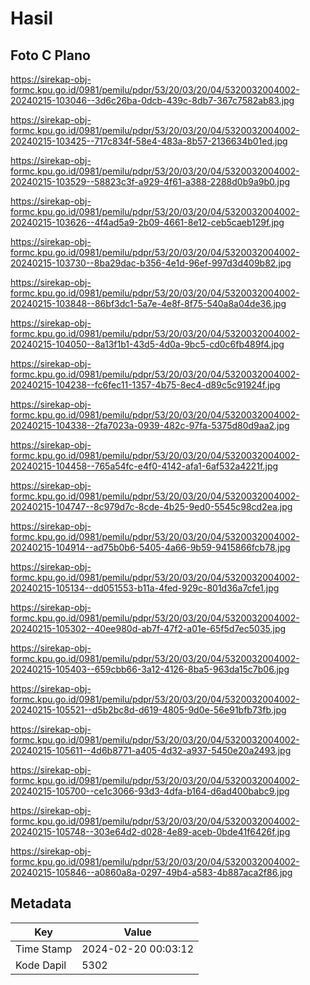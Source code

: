 # Hasil

## Foto C Plano

https://sirekap-obj-formc.kpu.go.id/0981/pemilu/pdpr/53/20/03/20/04/5320032004002-20240215-103046--3d6c26ba-0dcb-439c-8db7-367c7582ab83.jpg

https://sirekap-obj-formc.kpu.go.id/0981/pemilu/pdpr/53/20/03/20/04/5320032004002-20240215-103425--717c834f-58e4-483a-8b57-2136634b01ed.jpg

https://sirekap-obj-formc.kpu.go.id/0981/pemilu/pdpr/53/20/03/20/04/5320032004002-20240215-103529--58823c3f-a929-4f61-a388-2288d0b9a9b0.jpg

https://sirekap-obj-formc.kpu.go.id/0981/pemilu/pdpr/53/20/03/20/04/5320032004002-20240215-103626--4f4ad5a9-2b09-4661-8e12-ceb5caeb129f.jpg

https://sirekap-obj-formc.kpu.go.id/0981/pemilu/pdpr/53/20/03/20/04/5320032004002-20240215-103730--8ba29dac-b356-4e1d-96ef-997d3d409b82.jpg

https://sirekap-obj-formc.kpu.go.id/0981/pemilu/pdpr/53/20/03/20/04/5320032004002-20240215-103848--86bf3dc1-5a7e-4e8f-8f75-540a8a04de36.jpg

https://sirekap-obj-formc.kpu.go.id/0981/pemilu/pdpr/53/20/03/20/04/5320032004002-20240215-104050--8a13f1b1-43d5-4d0a-9bc5-cd0c6fb489f4.jpg

https://sirekap-obj-formc.kpu.go.id/0981/pemilu/pdpr/53/20/03/20/04/5320032004002-20240215-104238--fc6fec11-1357-4b75-8ec4-d89c5c91924f.jpg

https://sirekap-obj-formc.kpu.go.id/0981/pemilu/pdpr/53/20/03/20/04/5320032004002-20240215-104338--2fa7023a-0939-482c-97fa-5375d80d9aa2.jpg

https://sirekap-obj-formc.kpu.go.id/0981/pemilu/pdpr/53/20/03/20/04/5320032004002-20240215-104458--765a54fc-e4f0-4142-afa1-6af532a4221f.jpg

https://sirekap-obj-formc.kpu.go.id/0981/pemilu/pdpr/53/20/03/20/04/5320032004002-20240215-104747--8c979d7c-8cde-4b25-9ed0-5545c98cd2ea.jpg

https://sirekap-obj-formc.kpu.go.id/0981/pemilu/pdpr/53/20/03/20/04/5320032004002-20240215-104914--ad75b0b6-5405-4a66-9b59-9415866fcb78.jpg

https://sirekap-obj-formc.kpu.go.id/0981/pemilu/pdpr/53/20/03/20/04/5320032004002-20240215-105134--dd051553-b11a-4fed-929c-801d36a7cfe1.jpg

https://sirekap-obj-formc.kpu.go.id/0981/pemilu/pdpr/53/20/03/20/04/5320032004002-20240215-105302--40ee980d-ab7f-47f2-a01e-65f5d7ec5035.jpg

https://sirekap-obj-formc.kpu.go.id/0981/pemilu/pdpr/53/20/03/20/04/5320032004002-20240215-105403--659cbb66-3a12-4126-8ba5-963da15c7b06.jpg

https://sirekap-obj-formc.kpu.go.id/0981/pemilu/pdpr/53/20/03/20/04/5320032004002-20240215-105521--d5b2bc8d-d619-4805-9d0e-56e91bfb73fb.jpg

https://sirekap-obj-formc.kpu.go.id/0981/pemilu/pdpr/53/20/03/20/04/5320032004002-20240215-105611--4d6b8771-a405-4d32-a937-5450e20a2493.jpg

https://sirekap-obj-formc.kpu.go.id/0981/pemilu/pdpr/53/20/03/20/04/5320032004002-20240215-105700--ce1c3066-93d3-4dfa-b164-d6ad400babc9.jpg

https://sirekap-obj-formc.kpu.go.id/0981/pemilu/pdpr/53/20/03/20/04/5320032004002-20240215-105748--303e64d2-d028-4e89-aceb-0bde41f6426f.jpg

https://sirekap-obj-formc.kpu.go.id/0981/pemilu/pdpr/53/20/03/20/04/5320032004002-20240215-105846--a0860a8a-0297-49b4-a583-4b887aca2f86.jpg


## Metadata

| Key        | Value               |
| ---------- | ------------------- |
| Time Stamp | 2024-02-20 00:03:12 |
| Kode Dapil | 5302                |



